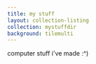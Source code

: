 ```yaml
---
title: my stuff
layout: collection-listing
collection: mystuffdir
background: tilemulti
---
```


computer stuff i've made :^)
